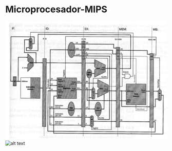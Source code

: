 # Microprocesador-MIPS

![alt text](https://github.com/aarroyo23r/Microprocesador-MIPS/blob/master/Images/Imagen1.png)
![alt text](https://drive.google.com/open?id=0B3Bx9jDt0J84MVUzY09mQWdCOU0)

